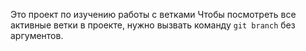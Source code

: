 Это проект по изучению работы с ветками
Чтобы посмотреть все активные ветки в проекте, нужно вызвать команду `git branch` без аргументов.  
